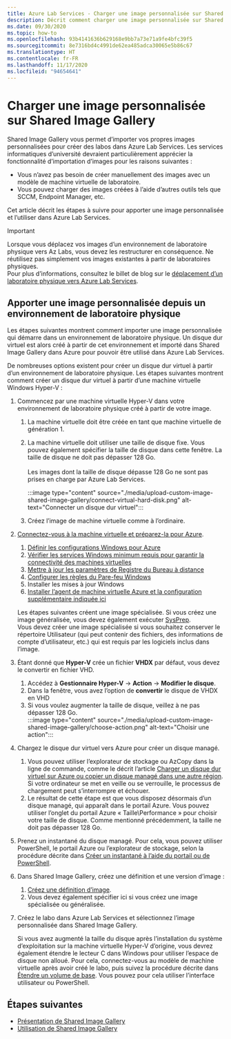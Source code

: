 ```yaml
---
title: Azure Lab Services - Charger une image personnalisée sur Shared Image Gallery
description: Décrit comment charger une image personnalisée sur Shared Image Gallery. Les services informatiques d’université devraient particulièrement apprécier la fonctionnalité d’importation d’images.
ms.date: 09/30/2020
ms.topic: how-to
ms.openlocfilehash: 93b4141636b629168e9bb7a73e71a9fe4bfc39f5
ms.sourcegitcommit: 8e7316bd4c4991de62ea485adca30065e5b86c67
ms.translationtype: HT
ms.contentlocale: fr-FR
ms.lasthandoff: 11/17/2020
ms.locfileid: "94654641"
---
```

# <a name="upload-a-custom-image-to-shared-image-gallery"></a>Charger une image personnalisée sur Shared Image Gallery

Shared Image Gallery vous permet d’importer vos propres images personnalisées pour créer des labos dans Azure Lab Services. Les services informatiques d’université devraient particulièrement apprécier la fonctionnalité d’importation d’images pour les raisons suivantes : 

* Vous n’avez pas besoin de créer manuellement des images avec un modèle de machine virtuelle de laboratoire.
* Vous pouvez charger des images créées à l’aide d’autres outils tels que SCCM, Endpoint Manager, etc.

Cet article décrit les étapes à suivre pour apporter une image personnalisée et l’utiliser dans Azure Lab Services. 

> [!IMPORTANT]
> Lorsque vous déplacez vos images d’un environnement de laboratoire physique vers Az Labs, vous devez les restructurer en conséquence. Ne réutilisez pas simplement vos images existantes à partir de laboratoires physiques. <br/>Pour plus d’informations, consultez le billet de blog sur le [déplacement d’un laboratoire physique vers Azure Lab Services](https://techcommunity.microsoft.com/t5/azure-lab-services/moving-from-a-physical-lab-to-azure-lab-services/ba-p/1654931).

## <a name="bring-custom-image-from-a-physical-lab-environment"></a>Apporter une image personnalisée depuis un environnement de laboratoire physique

Les étapes suivantes montrent comment importer une image personnalisée qui démarre dans un environnement de laboratoire physique. Un disque dur virtuel est alors créé à partir de cet environnement et importé dans Shared Image Gallery dans Azure pour pouvoir être utilisé dans Azure Lab Services.

De nombreuses options existent pour créer un disque dur virtuel à partir d’un environnement de laboratoire physique. Les étapes suivantes montrent comment créer un disque dur virtuel à partir d’une machine virtuelle Windows Hyper-V :

1. Commencez par une machine virtuelle Hyper-V dans votre environnement de laboratoire physique créé à partir de votre image.
    1. La machine virtuelle doit être créée en tant que machine virtuelle de génération 1.
    1. La machine virtuelle doit utiliser une taille de disque fixe. Vous pouvez également spécifier la taille de disque dans cette fenêtre. La taille de disque ne doit pas dépasser 128 Go.<br/>    
    Les images dont la taille de disque dépasse 128 Go ne sont pas prises en charge par Azure Lab Services. 
       
        :::image type="content" source="./media/upload-custom-image-shared-image-gallery/connect-virtual-hard-disk.png" alt-text="Connecter un disque dur virtuel":::   
    1. Créez l’image de machine virtuelle comme à l’ordinaire.
1. [Connectez-vous à la machine virtuelle et préparez-la pour Azure](../virtual-machines/windows/prepare-for-upload-vhd-image.md).
    1. [Définir les configurations Windows pour Azure](../virtual-machines/windows/prepare-for-upload-vhd-image.md#set-windows-configurations-for-azure)
    1. [Vérifier les services Windows minimum requis pour garantir la connectivité des machines virtuelles](../virtual-machines/windows/prepare-for-upload-vhd-image.md#check-the-windows-services)
    1. [Mettre à jour les paramètres de Registre du Bureau à distance](../virtual-machines/windows/prepare-for-upload-vhd-image.md#update-remote-desktop-registry-settings)
    1. [Configurer les règles du Pare-feu Windows](../virtual-machines/windows/prepare-for-upload-vhd-image.md#configure-windows-firewall-rules)
    1. Installer les mises à jour Windows
    1. [Installer l’agent de machine virtuelle Azure et la configuration supplémentaire indiquée ici](../virtual-machines/windows/prepare-for-upload-vhd-image.md#complete-the-recommended-configurations) 
    
    Les étapes suivantes créent une image spécialisée. Si vous créez une image généralisée, vous devez également exécuter [SysPrep](../virtual-machines/windows/prepare-for-upload-vhd-image.md#determine-when-to-use-sysprep). <br/>
        Vous devez créer une image spécialisée si vous souhaitez conserver le répertoire Utilisateur (qui peut contenir des fichiers, des informations de compte d’utilisateur, etc.) qui est requis par les logiciels inclus dans l’image.
1. Étant donné que **Hyper-V** crée un fichier **VHDX** par défaut, vous devez le convertir en fichier VHD.
    1. Accédez à **Gestionnaire Hyper-V** -> **Action** -> **Modifier le disque**.
    1. Dans la fenêtre, vous avez l’option de **convertir** le disque de VHDX en VHD
    1. Si vous voulez augmenter la taille de disque, veillez à ne pas dépasser 128 Go.        
        :::image type="content" source="./media/upload-custom-image-shared-image-gallery/choose-action.png" alt-text="Choisir une action":::   
1. Chargez le disque dur virtuel vers Azure pour créer un disque managé.
    1. Vous pouvez utiliser l’explorateur de stockage ou AzCopy dans la ligne de commande, comme le décrit l’article [Charger un disque dur virtuel sur Azure ou copier un disque managé dans une autre région](../virtual-machines/windows/disks-upload-vhd-to-managed-disk-powershell.md).        
    Si votre ordinateur se met en veille ou se verrouille, le processus de chargement peut s’interrompre et échouer.
    1. Le résultat de cette étape est que vous disposez désormais d’un disque managé, qui apparaît dans le portail Azure. 
        Vous pouvez utiliser l’onglet du portail Azure « Taille\Performance » pour choisir votre taille de disque. Comme mentionné précédemment, la taille ne doit pas dépasser 128 Go.
1. Prenez un instantané du disque managé.
    Pour cela, vous pouvez utiliser PowerShell, le portail Azure ou l’explorateur de stockage, selon la procédure décrite dans [Créer un instantané à l’aide du portail ou de PowerShell](../virtual-machines/windows/snapshot-copy-managed-disk.md).
1. Dans Shared Image Gallery, créez une définition et une version d’image :
    1. [Créez une définition d’image](../virtual-machines/windows/shared-images-portal.md#create-an-image-definition).
    1. Vous devez également spécifier ici si vous créez une image spécialisée ou généralisée.
1. Créez le labo dans Azure Lab Services et sélectionnez l’image personnalisée dans Shared Image Gallery.

    Si vous avez augmenté la taille du disque après l’installation du système d’exploitation sur la machine virtuelle Hyper-V d’origine, vous devrez également étendre le lecteur C dans Windows pour utiliser l’espace de disque non alloué. Pour cela, connectez-vous au modèle de machine virtuelle après avoir créé le labo, puis suivez la procédure décrite dans [Étendre un volume de base](/windows-server/storage/disk-management/extend-a-basic-volume). Vous pouvez pour cela utiliser l’interface utilisateur ou PowerShell.

## <a name="next-steps"></a>Étapes suivantes

* [Présentation de Shared Image Gallery](../virtual-machines/windows/shared-image-galleries.md)
* [Utilisation de Shared Image Gallery](how-to-use-shared-image-gallery.md)